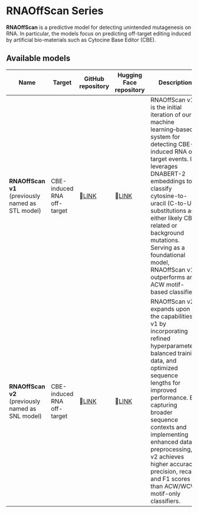 # RNAOffScan Series

**RNAOffScan** is a predictive model for detecting unintended mutagenesis on RNA. In particular, the models focus on predicting off-target editing induced by artificial bio-materials such as Cytocine Base Editor (CBE).

## Available models

| Name | Target | GitHub repository | Hugging Face repository | Description  | Reference |
|------|--------|-------------------|-------------------------|--------------|-----------|
| **RNAOffScan v1**<br>(previously named as STL model) | CBE-induced RNA off-target | 🔗[LINK](https://github.com/KazukiNakamae/STL_model)  | 🔗[LINK](https://huggingface.co/KazukiNakamae/STLmodel) | RNAOffScan v1 is the initial iteration of our machine learning–based system for detecting CBE-induced RNA off-target events. It leverages DNABERT-2 embeddings to classify cytosine-to-uracil (C-to-U) substitutions as either likely CBE-related or background mutations. Serving as a foundational model, RNAOffScan v1 outperforms an ACW motif-based classifier. | [Nakamae *et al*., 2025](https://doi.org/10.3390/ijms26041723) |
| **RNAOffScan v2**<br>(previously named as SNL model) | CBE-induced RNA off-target | 🔗[LINK](https://github.com/KazukiNakamae/SNL_model) | 🔗[LINK](https://huggingface.co/KazukiNakamae/SNLmodel) | RNAOffScan v2 expands upon the capabilities of v1 by incorporating refined hyperparameters, balanced training data, and optimized sequence lengths for improved performance. By capturing broader sequence contexts and implementing enhanced data preprocessing, v2 achieves higher accuracy, precision, recall, and F1 scores than ACW/WCW motif-only classifiers. | [Nakamae *et al*., 2025](https://doi.org/10.3390/ijms26041723)　|

